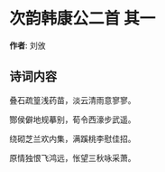 # 次韵韩康公二首  其一

**作者**: 刘攽

## 诗词内容

叠石疏篁浅药苗，淡云清雨意寥寥。

酂侯僻地规摹别，荀令西濠步武遥。

绕砌芝兰欢内集，满蹊桃李慰佳招。

原情独恨飞鸿远，怅望三秋咏采萧。

